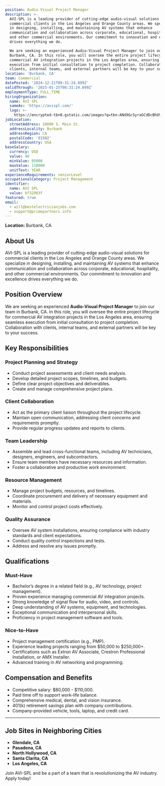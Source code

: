 ```yaml
---
position: Audio Visual Project Manager
description: >-
  AVI-SPL is a leading provider of cutting-edge audio-visual solutions for
  commercial clients in the Los Angeles and Orange County areas. We specialize
  in designing, installing, and maintaining AV systems that enhance
  communication and collaboration across corporate, educational, hospitality,
  and other commercial environments. Our commitment to innovation and excellence
  drives everything we do.

  We are seeking an experienced Audio-Visual Project Manager to join our team in
  Burbank, CA. In this role, you will oversee the entire project lifecycle for
  commercial AV integration projects in the Los Angeles area, ensuring seamless
  execution from initial consultation to project completion. Collaboration with
  clients, internal teams, and external partners will be key to your success.
location: 'Burbank, CA'
team: Commercial
datePosted: '2024-12-21T08:31:24.899Z'
validThrough: '2025-01-25T08:31:24.899Z'
employmentType: FULL_TIME
hiringOrganization:
  name: AVI SPL
  sameAs: 'https://avispl.com/'
  logo: >-
    https://encrypted-tbn0.gstatic.com/images?q=tbn:ANd9GcSyraGCdDcBhUVCLjb9MI2McsVysMD7wjYlIQ&s
jobLocation:
  streetAddress: 10000 S. Main St.
  addressLocality: Burbank
  addressRegion: CA
  postalCode: '91502'
  addressCountry: USA
baseSalary:
  currency: USD
  value: 46
  minValue: 95000
  maxValue: 110000
  unitText: YEAR
experienceRequirements: seniorLevel
occupationalCategory: Project Management
identifier:
  name: AVI SPL
  value: bf32903f
featured: true
email:
  - will@bestelectricianjobs.com
  - support@primepartners.info
---
```


**Location:** Burbank, CA  

## About Us  
AVI-SPL is a leading provider of cutting-edge audio-visual solutions for commercial clients in the Los Angeles and Orange County areas. We specialize in designing, installing, and maintaining AV systems that enhance communication and collaboration across corporate, educational, hospitality, and other commercial environments. Our commitment to innovation and excellence drives everything we do.

## Position Overview  
We are seeking an experienced **Audio-Visual Project Manager** to join our team in Burbank, CA. In this role, you will oversee the entire project lifecycle for commercial AV integration projects in the Los Angeles area, ensuring seamless execution from initial consultation to project completion. Collaboration with clients, internal teams, and external partners will be key to your success.

## Key Responsibilities  

### Project Planning and Strategy  
- Conduct project assessments and client needs analysis.  
- Develop detailed project scopes, timelines, and budgets.  
- Define clear project objectives and deliverables.  
- Create and manage comprehensive project plans.  

### Client Collaboration  
- Act as the primary client liaison throughout the project lifecycle.  
- Maintain open communication, addressing client concerns and requirements promptly.  
- Provide regular progress updates and reports to clients.  

### Team Leadership  
- Assemble and lead cross-functional teams, including AV technicians, designers, engineers, and subcontractors.  
- Ensure team members have necessary resources and information.  
- Foster a collaborative and productive work environment.  

### Resource Management  
- Manage project budgets, resources, and timelines.  
- Coordinate procurement and delivery of necessary equipment and materials.  
- Monitor and control project costs effectively.  

### Quality Assurance  
- Oversee AV system installations, ensuring compliance with industry standards and client expectations.  
- Conduct quality control inspections and tests.  
- Address and resolve any issues promptly.  

## Qualifications  

### Must-Have  
- Bachelor’s degree in a related field (e.g., AV technology, project management).  
- Proven experience managing commercial AV integration projects.  
- Strong knowledge of signal flow for audio, video, and controls.  
- Deep understanding of AV systems, equipment, and technologies.  
- Exceptional communication and interpersonal skills.  
- Proficiency in project management software and tools.  

### Nice-to-Have  
- Project management certification (e.g., PMP).  
- Experience leading projects ranging from $50,000 to $250,000+.  
- Certifications such as Extron AV Associate, Crestron Professional Installation, or AMX Installer.  
- Advanced training in AV networking and programming.  

## Compensation and Benefits  
- Competitive salary: $80,000 - $110,000.  
- Paid time off to support work-life balance.  
- Comprehensive medical, dental, and vision insurance.  
- 401(k) retirement savings plan with company contributions.  
- Company-provided vehicle, tools, laptop, and credit card.  

---

## Job Sites in Neighboring Cities  
- **Glendale, CA**  
- **Pasadena, CA** 
- **North Hollywood, CA** 
- **Santa Clarita, CA** 
- **Los Angeles, CA**

Join AVI-SPL and be a part of a team that is revolutionizing the AV industry. Apply today!





